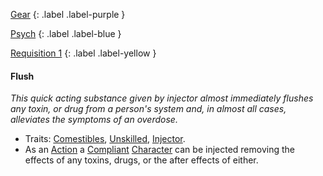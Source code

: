 
[Gear](Game/Gear-List)
{: .label .label-purple }

[Psych](Game/Psych)
{: .label .label-blue }

[Requisition 1](Game/Deployment#Requisition)
{: .label .label-yellow }
#### Flush
*This quick acting substance given by injector almost immediately flushes any toxin, or drug from a person's system and, in almost all cases, alleviates the symptoms of an overdose.*
* Traits: [Comestibles](Game/Core/Blocks/Comestibles), [Unskilled](Game/Core/Blocks/Unskilled), [Injector](Game/Blocks/Injector.md).
* As an [Action](Game/Core/Terminology#Action) a [Compliant](Game/Core/Terminology#Compliant) [Character](Game/Core/Terminology#Character) can be injected removing the effects of any toxins, drugs, or the after effects of either.

